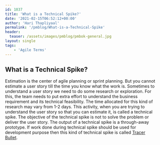 ```yaml
---
id: 1037   
title: 'What is a Technical Spike?'
date: '2021-02-15T06:52:12+00:00'
author: 'Hari Thapliyaal'
permalink: '/pmblog/What-is-a-Technical-Spike'
header:
  teaser: /assets/images/pmblog/pmbok-general.jpg
layout: single
tags:
    - 'Agile Terms'
---
```


## What is a Technical Spike?

Estimation is the center of agile planning or sprint planning. But you cannot estimate a user story till the time you know what the work is. Sometimes to understand a user story we need to do some research or exploration. For this, the team needs to put extra effort to understand the business requirement and its technical feasibility. The time allocated for this kind of research may vary from 1-2 days. This activity, when you are trying to understand the user story so that you can estimate it, is called a technical spike. The objective of the technical spike is not to solve the problem or deliver the user story. The output of a technical spike is a through-away prototype. If work done during technical spike should be used for development purpose then this kind of technical spike is called [Tracer Bullet](Tracer-Bullet).